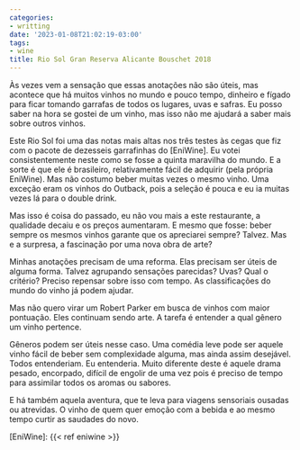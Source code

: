 ```yaml
---
categories:
- writting
date: '2023-01-08T21:02:19-03:00'
tags:
- wine
title: Rio Sol Gran Reserva Alicante Bouschet 2018
---
```


Às vezes vem a sensação que essas anotações não são úteis, mas acontece que há muitos vinhos no mundo e pouco tempo, dinheiro e fígado para ficar tomando garrafas de todos os lugares, uvas e safras. Eu posso saber na hora se gostei de um vinho, mas isso não me ajudará a saber mais sobre outros vinhos.

Este Rio Sol foi uma das notas mais altas nos três testes às cegas que fiz com o pacote de dezesseis garrafinhas do [EniWine]. Eu votei consistentemente neste como se fosse a quinta maravilha do mundo. E a sorte é que ele é brasileiro, relativamente fácil de adquirir (pela própria EniWine). Mas não costumo beber muitas vezes o mesmo vinho. Uma exceção eram os vinhos do Outback, pois a seleção é pouca e eu ia muitas vezes lá para o double drink.

Mas isso é coisa do passado, eu não vou mais a este restaurante, a qualidade decaiu e os preços aumentaram. E mesmo que fosse: beber sempre os mesmos vinhos garante que os apreciarei sempre? Talvez. Mas e a surpresa, a fascinação por uma nova obra de arte?

Minhas anotações precisam de uma reforma. Elas precisam ser úteis de alguma forma. Talvez agrupando sensações parecidas? Uvas? Qual o critério? Preciso repensar sobre isso com tempo. As classificações do mundo do vinho já podem ajudar.

Mas não quero virar um Robert Parker em busca de vinhos com maior pontuação. Eles continuam sendo arte. A tarefa é entender a qual gênero um vinho pertence.

Gêneros podem ser úteis nesse caso. Uma comédia leve pode ser aquele vinho fácil de beber sem complexidade alguma, mas ainda assim desejável. Todos entenderiam. Eu entenderia. Muito diferente deste é aquele drama pesado, encorpado, difícil de engolir de uma vez pois é preciso de tempo para assimilar todos os aromas ou sabores.

E há também aquela aventura, que te leva para viagens sensoriais ousadas ou atrevidas. O vinho de quem quer emoção com a bebida e ao mesmo tempo curtir as saudades do novo.

[EniWine]: {{< ref eniwine >}}

